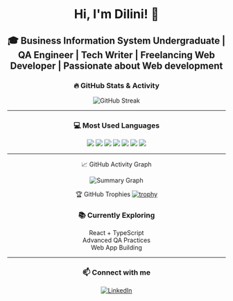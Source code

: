 <!-- Centered Layout Starts -->
<div align="center">

# Hi, I'm **Dilini**! 👋  
🎓 Business Information System Undergraduate | QA Engineer | Tech Writer | Freelancing Web Developer | Passionate about Web development
---



### 🔥 GitHub Stats & Activity


![GitHub Streak](https://streak-stats.demolab.com?user=DiliniApsara24&theme=tokyonight&hide_border=false)

---

### 💻 Most Used Languages

<img src="https://img.shields.io/badge/HTML-E34F26?logo=html5&logoColor=white" />
<img src="https://img.shields.io/badge/CSS-1572B6?logo=css3&logoColor=white" />
<img src="https://img.shields.io/badge/JavaScript-F7DF1E?logo=javascript&logoColor=black" />
<img src="https://img.shields.io/badge/React-20232A?logo=react&logoColor=61DAFB" />
<img src="https://img.shields.io/badge/TypeScript-007ACC?logo=typescript&logoColor=white" />
<img src="https://img.shields.io/badge/Node.js-43853D?logo=node-dot-js&logoColor=white" />
<img src="https://img.shields.io/badge/Git-F05032?logo=git&logoColor=white" />

---

📈 GitHub Activity Graph

![Summary Graph](https://github-profile-summary-cards.vercel.app/api/cards/profile-details?username=DiliniApsara24&theme=github_dark)


🏆 GitHub Trophies
[![trophy](https://github-profile-trophy.vercel.app/?username=DiliniApsara24&theme=onedark)](https://github.com/ryo-ma/github-profile-trophy)




### 📚 Currently Exploring
React + TypeScript  
Advanced QA Practices  
Web App Building  

---

### 📫 Connect with me

[![LinkedIn](https://img.shields.io/badge/LinkedIn-blue?logo=linkedin)](https://www.linkedin.com/in/dilini19/)

</div>

